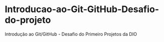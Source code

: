 # Introducao-ao-Git-GitHub-Desafio-do-projeto
Introdução ao Git/GitHub - Desafio do Primeiro Projetos da DIO
